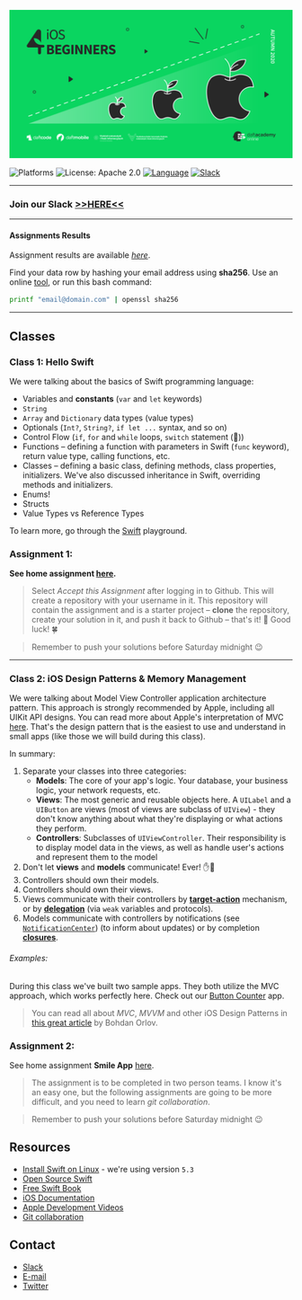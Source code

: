 [![iOS 4 Beginners Autumn 2020](assets/logo.png)](https://github.com/iOS-4-Beginners-Autumn-2020/home)

![Platforms](https://img.shields.io/badge/Platform-iOS-blue.svg?style=flat)
![License: Apache 2.0](https://img.shields.io/badge/License-Apache%202.0-blue.svg?style=flat)
[![Language](https://img.shields.io/badge/Swift-5.3-FA7343.svg?logo=swift&style=flat)](https://swift.org/)
[![Slack](https://img.shields.io/badge/Slack-ios4beginners-blue?logo=slack&style=flat)](https://ios4beginners-atm2020.slack.com/)

---

### Join our Slack [>>HERE<<](https://join.slack.com/t/ios4beginners-atm2020/shared_invite/zt-iq40w9fb-lSaHuuL5AMmXN7BpAP8IoQ)

---

#### Assignments Results

Assignment results are available [_here_](https://docs.google.com/spreadsheets/d/1rzRjSIF3uL2X5WqFArZ8tOViymwH4ClWrmYxmPPCfYE).

Find your data row by hashing your email address using **sha256**. Use an online [tool](http://www.sha1-online.com), or run this bash command:

```sh
printf "email@domain.com" | openssl sha256
```

---

## Classes

### Class 1: Hello Swift

We were talking about the basics of Swift programming language:

- Variables and **constants** (`var` and `let` keywords)
- `String`
- `Array` and `Dictionary` data types (value types)
- Optionals (`Int?`, `String?`, `if let ...` syntax, and so on)
- Control Flow (`if`, `for` and `while` loops, `switch` statement (💪))
- Functions – defining a function with parameters in Swift (`func` keyword), return value type, calling functions, etc.
- Classes – defining a basic class, defining methods, class properties, initializers. We've also discussed inheritance in Swift, overriding methods and initializers.
- Enums!
- Structs
- Value Types vs Reference Types

To learn more, go through the [Swift](./Class1) playground.

### Assignment 1:

**See home assignment [here](https://classroom.github.com/a/rNozCj_V).**

>Select *Accept this Assignment* after logging in to Github. This will create a repository with your username in it. This repository will contain the assignment and is a starter project – **clone** the repository, create your solution in it, and push it back to Github – that's it! 💪 Good luck! 🍀

>Remember to push your solutions before Saturday midnight 😉

---

### Class 2: iOS Design Patterns & Memory Management

We were talking about Model View Controller application architecture pattern. This approach is strongly recommended by Apple, including all UIKit API designs. You can read more about Apple's interpretation of MVC [here](https://developer.apple.com/library/content/documentation/General/Conceptual/DevPedia-CocoaCore/MVC.html). That's the design pattern that is the easiest to use and understand in small apps (like those we will build during this class).

In summary:

1. Separate your classes into three categories:
	- **Models**: The core of your app's logic. Your database, your business logic, your network requests, etc.
	- **Views**: The most generic and reusable objects here. A `UILabel` and a `UIButton` are views (most of views are subclass of `UIView`) - they don't know anything about what they're displaying or what actions they perform.
	- **Controllers**: Subclasses of `UIViewController`. Their responsibility is to display model data in the views, as well as handle user's actions and represent them to the model
2. Don't let **views** and **models** communicate! Ever! ✋🛑
3. Controllers should own their models.
4. Controllers should own their views.
5. Views communicate with their controllers by [**target-action**](https://developer.apple.com/library/content/documentation/General/Conceptual/Devpedia-CocoaApp/TargetAction.html) mechanism, or by [**delegation**](https://developer.apple.com/library/content/documentation/General/Conceptual/CocoaEncyclopedia/DelegatesandDataSources/DelegatesandDataSources.html) (via `weak` variables and protocols).
6. Models communicate with controllers by notifications (see [`NotificationCenter`](https://developer.apple.com/documentation/foundation/notificationcenter)) (to inform about updates) or by completion [**closures**](https://developer.apple.com/library/content/documentation/Swift/Conceptual/Swift_Programming_Language/Closures.html).

###### Examples:

During this class we've built two sample apps. They both utilize the MVC approach, which works perfectly here. Check out our [Button Counter](./Class2/ButtonCounter) app.

>You can read all about *MVC*, *MVVM* and other iOS Design Patterns in [this great article](https://medium.com/ios-os-x-development/ios-architecture-patterns-ecba4c38de52) by Bohdan Orlov.

### Assignment 2:

See home assignment **Smile App** [here](https://classroom.github.com/g/VP1LP7GR).

>The assignment is to be completed in two person teams. I know it's an easy one, but the following assignments are going to be more difficult, and you need to learn *git collaboration*.

>Remember to push your solutions before Saturday midnight 😉


## Resources

- [Install Swift on Linux](https://swift.org/download/#releases) - we're using version `5.3`
- [Open Source Swift](https://swift.org)
- [Free Swift Book](https://itunes.apple.com/us/book/the-swift-programming-language/id881256329?mt=11)
- [iOS Documentation](https://developer.apple.com/documentation/)
- [Apple Development Videos](https://developer.apple.com/videos/)
- [Git collaboration](https://www.atlassian.com/git/tutorials/comparing-workflows)

## Contact

- [Slack](https://ios4beginners-atm2020.slack.com/)
- [E-mail](mailto:ios@daftacademy.pl)
- [Twitter](https://twitter.com/mdab121)
